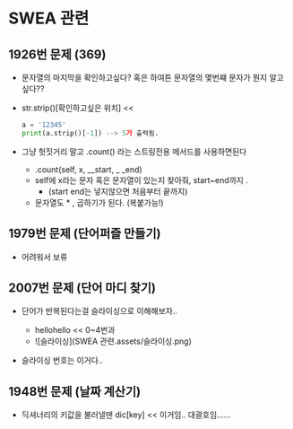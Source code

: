 # SWEA 관련



## 1926번 문제 (369)

- 문자열의 마지막을 확인하고싶다? 혹은 하여튼 문자열의 몇번쨰 문자가 뭔지 알고싶다??

- str.strip()[확인하고싶은 위치] <<

  ```python
  a = '12345'
  print(a.strip()[-1]) --> 5가 출력됨. 
  ```



- 그냥 헛짓거리 말고 .count() 라는 스트링전용 메서드를 사용하면된다
  - .count(self, x, __start, _ _end)
  - self에 x라는 문자 혹은 문자열이 있는지 찾아줘, start~end까지 .
    - (start end는 넣지않으면 처음부터 끝까지)
  - 문자열도 * , 곱하기가 된다. (복붙가능!)





## 1979번 문제 (단어퍼즐 만들기)

- 어려워서 보류





## 2007번 문제 (단어 마디 찾기)

- 단어가 반복된다는걸 슬라이싱으로 이해해보자..
  - hellohello << 0~4번과
  - ![슬라이싱](SWEA 관련.assets/슬라이싱.png) 

- 슬라이싱 번호는 이거다.. 





## 1948번 문제 (날짜 계산기)

- 딕셔너리의 키값을 불러낼땐 dic[key] << 이거임.. 대괄호임......
